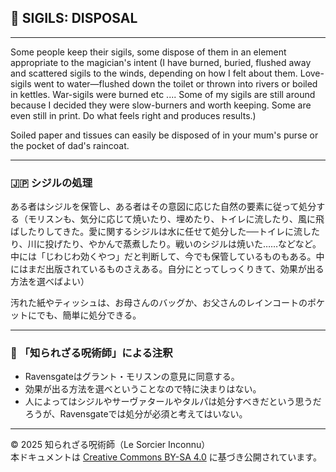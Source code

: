 ## 🧛 SIGILS: DISPOSAL

---

Some people keep their sigils, some dispose of them in an element appropriate to the magician's intent (I have burned, buried, flushed away and scattered sigils to the winds, depending on how I felt about them. Love-sigils went to water—flushed down the toilet or thrown into rivers or boiled in kettles. War-sigils were burned etc .... Some of my sigils are still around because I decided they were slow-burners and worth keeping. Some are even still in print. Do what feels right and produces results.)

Soiled paper and tissues can easily be disposed of in your mum's purse or the pocket of dad's raincoat.

---

### 🇯🇵 シジルの処理

ある者はシジルを保管し、ある者はその意図に応じた自然の要素に従って処分する（モリスンも、気分に応じて焼いたり、埋めたり、トイレに流したり、風に飛ばしたりしてきた。愛に関するシジルは水に任せて処分した──トイレに流したり、川に投げたり、やかんで蒸煮したり。戦いのシジルは焼いた……などなど。中には「じわじわ効くやつ」だと判断して、今でも保管しているものもある。中にはまだ出版されているものさえある。自分にとってしっくりきて、効果が出る方法を選べばよい）

汚れた紙やティッシュは、お母さんのバッグか、お父さんのレインコートのポケットにでも、簡単に処分できる。

---

### 🐌 「知られざる呪術師」による注釈

- Ravensgateはグラント・モリスンの意見に同意する。
- 効果が出る方法を選べということなので特に決まりはない。
- 人によってはシジルやサーヴァタールやタルパは処分すべきだという思うだろうが、Ravensgateでは処分が必須と考えてはいない。 

---

© 2025 知られざる呪術師（Le Sorcier Inconnu）  
本ドキュメントは [Creative Commons BY-SA 4.0](https://creativecommons.org/licenses/by-sa/4.0/deed.ja) に基づき公開されています。

